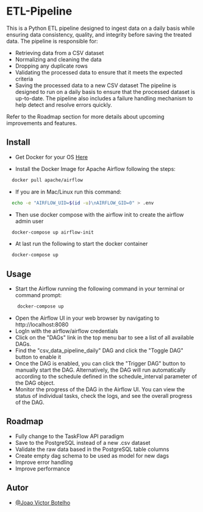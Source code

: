 
# ETL-Pipeline

This is a Python ETL pipeline designed to ingest data on a daily basis while ensuring data consistency, quality, and integrity before saving the treated data. The pipeline is responsible for:

- Retrieving data from a CSV dataset
- Normalizing and cleaning the data
- Dropping any duplicate rows
- Validating the processed data to ensure that it meets the expected criteria
- Saving the processed data to a new CSV dataset
The pipeline is designed to run on a daily basis to ensure that the processed dataset is up-to-date. The pipeline also includes a failure handling mechanism to help detect and resolve errors quickly.

Refer to the Roadmap section for more details about upcoming improvements and features.

## Install

- Get Docker for your OS [Here](https://docs.docker.com/get-docker/)

- Install the Docker Image for Apache Airflow following the steps:

```bash
  docker pull apache/airflow
```
- If you are in Mac/Linux run this command:
```bash
  echo -e "AIRFLOW_UID=$(id -u)\nAIRFLOW_GID=0" > .env
```
- Then use docker compose with the airflow init to create the airflow admin user

```bash
  docker-compose up airflow-init
```
- At last run the following to start the docker container

```bash
  docker-compose up
```
## Usage

- Start the Airflow running the following command in your terminal or command prompt:

```bash
    docker-compose up
```

- Open the Airflow UI in your web browser by navigating to http://localhost:8080
- LogIn with the airflow/airflow credentials
- Click on the "DAGs" link in the top menu bar to see a list of all available DAGs.
- Find the "csv_data_pipeline_daily" DAG and click the "Toggle DAG" button to enable it
- Once the DAG is enabled, you can click the "Trigger DAG" button to manually start the DAG. Alternatively, the DAG will run automatically according to the schedule defined in the schedule_interval parameter of the DAG object.
- Monitor the progress of the DAG in the Airflow UI. You can view the status of individual tasks, check the logs, and see the overall progress of the DAG.
## Roadmap

- Fully change to the TaskFlow API paradigm
- Save to the PostgreSQL instead of a new .csv dataset
- Validate the raw data based in the PostgreSQL table columns
- Create empty dag schema to be used as model for new dags
- Improve error handling
- Improve performance

## Autor

- [@Joao Victor Botelho](https://github.com/JVBotelho)

